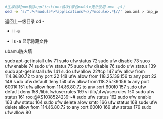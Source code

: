 ```bash
#生成临时pom剔除applications模块(聚合module无法使用 mvn -pl)
sed -e 's/^.*<*module*>*applications*<\/*module>.*$//' pom.xml > tmp_pom.xml
```

返回上一级目录 cd -



- ll -a 

- ls -a 显示隐藏文件

 ubantu防火墙

sudo apt-get install ufw
   71  sudo ufw status
   72  sudo ufw disable
   73  sudo ufw enable
   74  sudo ufw status
   75  sudo ufw disable
   76  sudo ufw status
  139  sudo apt-get install ufw
  141  sudo ufw allow 22/tcp
  147  ufw allow from 114.86.80.72 to any port 22
  148  ufw allow from 118.25.139.156 to any port 22
  149  sudo ufw default deny
  150  ufw allow from 118.25.139.156 to any port 60010
  151  ufw allow from 114.86.80.72 to any port 60010
  157  sudo ufw default deny
  158  /lib/ufw/user.rules
  159  vi /lib/ufw/user.rules
  160  sudo ufw status
  161  root@XS1038524239:~# sudo ufw status
  162  sudo ufw enable
  163  ufw status
  164  sudo ufw delete allow smtp
  166  ufw status
  168  sudo ufw delete allow from 114.86.80.72 to any port 60010
  169  ufw status
  179  sudo ufw allow 80